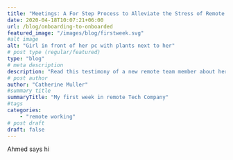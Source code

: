 ```yaml
---
title: "Meetings: A For Step Process to Alleviate the Stress of Remote Meetings"
date: 2020-04-18T10:07:21+06:00
url: /blog/onboarding-to-onboarded
featured_image: "/images/blog/firstweek.svg"
#alt image
alt: "Girl in front of her pc with plants next to her"
# post type (regular/featured)
type: "blog"
# meta description
description: "Read this testimony of a new remote team member about her first week at Metadot!"
# post author
author: "Catherine Muller"
#summary title
summaryTitle: "My first week in remote Tech Company"
#tags
categories: 
    - "remote working"
# post draft
draft: false
---
```


Ahmed says hi 
